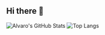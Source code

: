 ## Hi there 👋

<!--
**alvarocj95/alvarocj95** is a ✨ _special_ ✨ repository because its `README.md` (this file) appears on your GitHub profile.

Here are some ideas to get you started:

- 🔭 I’m currently working on ...
- 🌱 I’m currently learning ...
- 👯 I’m looking to collaborate on ...
- 🤔 I’m looking for help with ...
- 💬 Ask me about ...
- 📫 How to reach me: ...
- 😄 Pronouns: ...
- ⚡ Fun fact: ...
-->
![Alvaro's GitHub Stats](https://github-readme-stats.vercel.app/api?username=alvarocj95&show_icons=true&theme=blue-green&hide_title=true&count_private=true&include_all_commits=true&hide=prs)
![Top Langs](https://github-readme-stats.vercel.app/api/top-langs/?username=alvarocj95&layout=compact&hide=html,css&theme=blue-green&hide_title=true)
